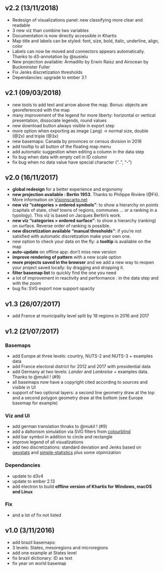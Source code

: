 ## v2.2 (13/11/2018)
-   Redesign of visualizations panel: new classifying more clear and readable
-   3 new viz than combine two variables
-   Documentation is now directly accessible in Khartis
-   Map title and labels can be styled: font, size, bold, italic, underline, align, color
-   Labels can now be moved and connectors appears automatically. Thanks to d3-annotation by @susielu
-   New projection available: Armadillo by Erwin Raisz and Airocean by Buckminster Fuller
-   Fix Jenks discretization thresholds
-   Dependancies: upgrade to ember 3.1

## v2.1 (09/03/2018)
-   new tools to add text and arrow above the map. Bonus: objects are georeferenced with the map
-   many improvement of the legend for more liberty: horizontal or vertical presentation, dissociate legends, round values
-   new download button always visible in export step
-   more option when exporting as image (.png) -> normal size, double (@2x) and triple (@3x)
-   new basemaps: Canada by provinces or census division in 2016
-   add tooltip to all button of the floating map menu
-   add automatic suggestion when editing a column in the data step
-   fix bug when data with empty cell in ID column
-   fix bug when no data value have special character (“..”, “-”)

## v2.0 (16/11/2017)
-   **global redesign** for a better experience and ergonomy
-   **new projection available : Bertin 1953**. Thanks to Philippe Rivière (@Fil). More information on [Visionscarto.net](https://visionscarto.net/bertin-projection-1953)
-   **new viz “categories > ordered symbols”**: to show a hierarchy on points (capitals of state, chief towns of regions, communes ... or a ranking in a typology). This viz is based on Jacques Bertin’s work.
-   **new viz “categories > ordered surface”**: to show a hierarchy (ranking) on surface. Reverse order of ranking is possible.
-   **new discretization available “manual thresholds”**: if you’re not satisfied with automatic discretization make your own one.
-   new option to check your data on the fly: a **tooltip** is available on the map
-   **auto-update** on offline app: don’t miss new version
-   **improve rendering of pattern** with a new scale option
-   **more projects saved in the browser** and we add a new way to reopen your project saved locally: by dragging and dropping it.
-   **filter basemap list** to quickly find the one you need
-   a lot of improvement in reactivity and performance : in the data step and with the zoom
-   bug fix: SVG export now support opacity

## v1.3 (26/07/2017)
-   add France at municipality level split by 18 regions in 2016 and 2017

## v1.2 (21/07/2017)
### Basemaps
-   add Europe at three levels: country, NUTS-2 and NUTS-3 + examples data
-   add France electoral district for 2012 and 2017 with presidential data
-   add Germany at two levels: *Lander* and *Lankreise* + examples data. Thanks to @mukil ! (#9)
-   all basemaps now have a copyright cited according to sources and visible in UI
-   support of two optional layers: a second line geometry draw at the top and a second polygon geometry draw at the bottom (see Europe basemap for example)

### Viz and UI
-   add german translation thnaks to @mukil ! (#9)
-   add a daltonism simulation via SVG filters from [colourblind](https://github.com/Altreus/colourblind)
-   add bar symbol in addition to circle and rectangle
-   improve legend of all visualizations
-   add two discretizations: standard deviation and Jenks based on [geostats](https://github.com/simogeo/geostats) and [simple-statistics](https://github.com/simple-statistics/simple-statistics) plus some otpimization

### Dependancies
-   update to d3v4
-   update to ember 2.13
-   add electron to build **offline version of Khartis for Windows, macOS and Linux**

### Fix
-   and a lot of fix not listed

## v1.0 (3/11/2016)
-   add brazil basemaps:
   -   3 levels: States, mesoregions and microregions
   -   add one example at States level
   -   fix brazil dictionary: ID as text
-   fix year on world basemap
